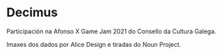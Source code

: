 # Decimus

Participación na Afonso X Game Jam 2021 do Consello da Cultura Galega.

Imaxes dos dados por Alice Design e tiradas do Noun Project.
